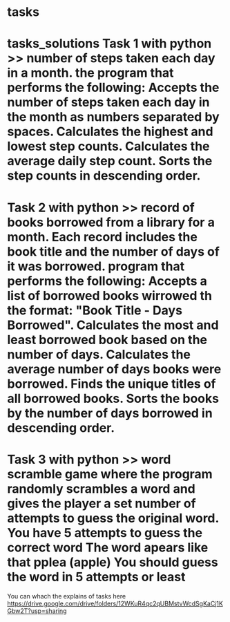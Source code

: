 # tasks 
tasks_solutions
Task 1 with python >> number of steps taken each day in a month. the program that performs the following:
Accepts the number of steps taken each day in the month as numbers separated by spaces.
Calculates the highest and lowest step counts.
Calculates the average daily step count.
Sorts the step counts in descending order.
=======================================================================================
Task 2 with python >> record of books borrowed from a library for a month. Each record includes the book title and the number of days of it was borrowed. program that performs the following:
Accepts a list of borrowed books wirrowed th the format: "Book Title - Days Borrowed".
Calculates the most and least borrowed book based on the number of days.
Calculates the average number of days books were borrowed.
Finds the unique titles of all borrowed books.
Sorts the books by the number of days borrowed in descending order.
=======================================================================================
Task 3 with python >> word scramble game where the program randomly scrambles a word and gives the player a set number of attempts to guess the original word.
You have 5 attempts to guess the correct word
The word apears like that pplea (apple)
You should guess the word in 5 attempts or least
=======================================================================================
You can whach the explains of tasks here
https://drive.google.com/drive/folders/12WKuR4qc2qUBMstvWcdSgKaCj1KGbw2T?usp=sharing